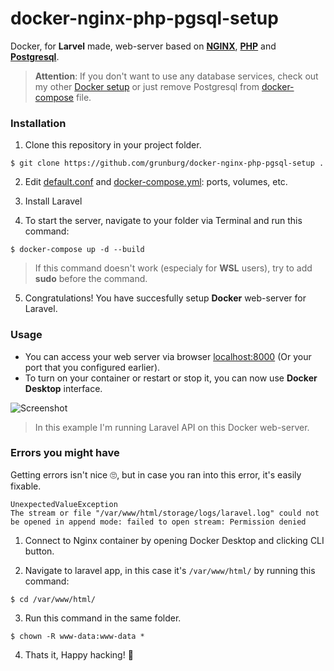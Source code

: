 # docker-nginx-php-pgsql-setup
Docker, for **Larvel** made, web-server based on **[NGINX](https://hub.docker.com/_/nginx)**, **[PHP](https://hub.docker.com/_/php)** and **[Postgresql](https://hub.docker.com/_/postgres)**.

> **Attention**: If you don't want to use any database services, check out my other [Docker setup](https://github.com/grunburg/docker-nginx-php-setup) or just remove Postgresql from [docker-compose](https://github.com/grunburg/docker-nginx-php-pgsql-setup/blob/master/docker-compose.yml) file.

### Installation

1. Clone this repository in your project folder.
```
$ git clone https://github.com/grunburg/docker-nginx-php-pgsql-setup .
```
2. Edit [default.conf](https://github.com/grunburg/docker-nginx-php-pgsql-setup/blob/master/default.conf) and [docker-compose.yml](https://github.com/grunburg/docker-nginx-php-pgsql-setup/blob/master/docker-compose.yml): ports, volumes, etc.

3. Install Laravel

4. To start the server, navigate to your folder via Terminal and run this command:
```
$ docker-compose up -d --build
```

> If this command doesn't work (especialy for **WSL** users), try to add **sudo** before the command.

5. Congratulations! You have succesfully setup **Docker** web-server for Laravel.

### Usage
* You can access your web server via browser [localhost:8000](http:localhost:8000) (Or your port that you configured earlier).
* To turn on your container or restart or stop it, you can now use **Docker Desktop** interface.

![Screenshot](https://i.ibb.co/3cW0d6r/image.png)

>In this example I'm running Laravel API on this Docker web-server.

### Errors you might have
Getting errors isn't nice 🙄, but in case you ran into this error, it's easily fixable.
```
UnexpectedValueException
The stream or file "/var/www/html/storage/logs/laravel.log" could not be opened in append mode: failed to open stream: Permission denied
```
1. Connect to Nginx container by opening Docker Desktop and clicking CLI button.

2. Navigate to laravel app, in this case it's ```/var/www/html/``` by running this command:
```
$ cd /var/www/html/
```

3. Run this command in the same folder.
```
$ chown -R www-data:www-data *
```

4. Thats it, Happy hacking! 🎉
